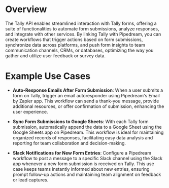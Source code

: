 # Overview

The Tally API enables streamlined interaction with Tally forms, offering a suite of functionalities to automate form submissions, analyze responses, and integrate with other services. By linking Tally with Pipedream, you can create workflows that trigger actions based on form submissions, synchronize data across platforms, and push form insights to team communication channels, CRMs, or databases, optimizing the way you gather and utilize user feedback or survey data.

# Example Use Cases

- **Auto-Response Emails After Form Submission**: When a user submits a form on Tally, trigger an email autoresponder using Pipedream's Email by Zapier app. This workflow can send a thank-you message, provide additional resources, or offer confirmation of submission, enhancing the user experience.

- **Sync Form Submissions to Google Sheets**: With each Tally form submission, automatically append the data to a Google Sheet using the Google Sheets app on Pipedream. This workflow is ideal for maintaining organized records of responses, facilitating easy data analysis and reporting for team collaboration and decision-making.

- **Slack Notifications for New Form Entries**: Configure a Pipedream workflow to post a message to a specific Slack channel using the Slack app whenever a new form submission is received on Tally. This use case keeps teams instantly informed about new entries, ensuring prompt follow-up actions and maintaining team alignment on feedback or lead captures.
